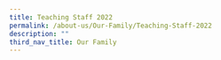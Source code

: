```yaml
---
title: Teaching Staff 2022
permalink: /about-us/Our-Family/Teaching-Staff-2022
description: ""
third_nav_title: Our Family
---
```

